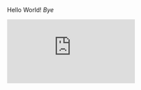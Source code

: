 Hello World!
*Bye*

![Lab Report 1](https://github.com/asdacdsfca/cse15l-lab-reports/blob/main/lab-report-1-week-0.md)
